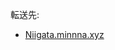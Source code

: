 <div>

転送先:

-   [Niigata.minnna.xyz](/Niigata.minnna.xyz "Niigata.minnna.xyz")

</div>

<div>

</div>
